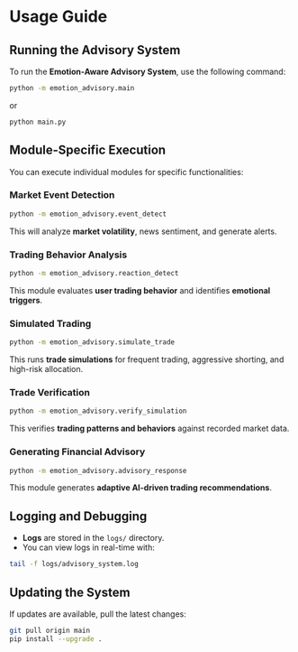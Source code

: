 # Usage Guide

## Running the Advisory System
To run the **Emotion-Aware Advisory System**, use the following command:
```bash
python -m emotion_advisory.main
```
or
```bash
python main.py
```

## Module-Specific Execution
You can execute individual modules for specific functionalities:

### Market Event Detection
```bash
python -m emotion_advisory.event_detect
```
This will analyze **market volatility**, news sentiment, and generate alerts.

### Trading Behavior Analysis
```bash
python -m emotion_advisory.reaction_detect
```
This module evaluates **user trading behavior** and identifies **emotional triggers**.

### Simulated Trading
```bash
python -m emotion_advisory.simulate_trade
```
This runs **trade simulations** for frequent trading, aggressive shorting, and high-risk allocation.

### Trade Verification
```bash
python -m emotion_advisory.verify_simulation
```
This verifies **trading patterns and behaviors** against recorded market data.

### Generating Financial Advisory
```bash
python -m emotion_advisory.advisory_response
```
This module generates **adaptive AI-driven trading recommendations**.

## Logging and Debugging
- **Logs** are stored in the `logs/` directory.
- You can view logs in real-time with:
```bash
tail -f logs/advisory_system.log
```

## Updating the System
If updates are available, pull the latest changes:
```bash
git pull origin main
pip install --upgrade .
```

